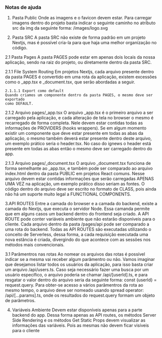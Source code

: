 ### Notas de ajuda

1. Pasta Public
Onde as imagens e o favicon devem estar. Para carregar imagens dentro do projeto
basta indicar o seguinte caminho no atríbuto src da img da seguinte forma:
/images/logo.svg

2. Pasta SRC
A pasta SRC não existe de forma padrão em um projeto Nextjs, mas é possível
cria-la para que haja uma melhor organização no código.

  2.1 Pasta Pages
  A pasta PAGES pode estar em apenas dois locais da nossa aplicação, sendo na raiz
  do projeto, ou diretamente dentro da pasta SRC.

  2.1.1 File System Routing
  Em projetos Nextjs, cada arquivo presente dentro da pasta PAGES é convertido em
  uma rota da aplicação, existem excessões como o _app.tsx e _document.tsx, que 
  serão abordadas a seguir.

    2.1.1.1 Export como default
    Quando criamos um componente dentro da pasta PAGES, o mesmo deve ser exportado
    como DEFAULT.

  2.1.2 Arquivo pages/_app.tsx
  O arquivo _app.tsx é o primeiro arquivo a ser carregado pela aplicação, e cada
  alteração de tela no browser o mesmo é recarregado de forma completa. Nele devem 
  estar contidas todas as informações de PROVIDERS (hooks wrappers). Se em algum 
  momento existir um componente que deve estar presente em todas as abas da 
  aplicação, o mesmo também deverá estar presente dentro deste arquivo, um exemplo 
  prático seria o header.tsx. No caso do ignews o header está presente em todas 
  as abas então o mesmo deve ser carregado dentro do app.

  2.1.3 Arquivo pages/_document.tsx
  O arquivo _document.tsx funciona de forma semelhante ao _app.tsx, e também pode
  ser comparado ao arquivo index.html dentro da pasta PUBLIC em projetos React
  comuns. Nesse arquivo devem estar contidas informações que serão carregadas
  APENAS UMA VEZ na aplicação, um exemplo prático disso seriam as fontes. O código
  dentro do arquivo deve ser escrito no formato de CLASS, pois ainda não há um 
  suporte muito legal a FUNCTIONAL COMPONENTS.

3.API ROUTES
Entre a camada do browser e a camada do backend, existe a camada do Nextjs, que
executa o servidor Node. Essa camanda permite que em alguns casos um backend
dentro do frontend seja criado. A API ROUTE pode conter variáveis ambiente que 
não estarão disponíveis para o cliente. Cada arquivo dentro da pasta /pages/api
pode ser comparado a uma rota do backend. Todas as API ROUTES são executadas 
utilizando o conceito de Serverless, dessa forma, a cada requisição executada 
uma nova estância é criada, divergindo do que acontece com as sessões nos métodos
mais convencionais.

  3.1 Parâmentros nas rotas
  Ao nomear os arquivos das rotas é possível indicar se a mesma vai receber algum
  parâmentro ou não. Vamos imaginar que desejamos listar todos os usuários da 
  aplicação, para isso basta criar um arquivo /api/users.ts. Caso seja necessário
  fazer uma busca por um usuário específico, o arquivo poderia se chamar 
  /api/[userId].ts, e para resgatar o valor dentro do arquivo seria da seguinte
  forma: const {userId} = request.query. Para obter-se acesso a vários parâmentros
  da rota ao mesmo tempo, o arquivo deve ser nomeado usando spread operator:
  /api/[...params].ts, onde os resultados do request.query formam um objeto de 
  parâmetros. 

4. Variáveis Ambiente
Devem estar disponíveis apenas para a parte backend do app. Dessa forma apenas as
API routes, os métodos Server Side Rendering e os métodos Get Static Props devem
visualizar as informações das variáveis. Pois as mesmas não devem ficar visíveis
para o cliente